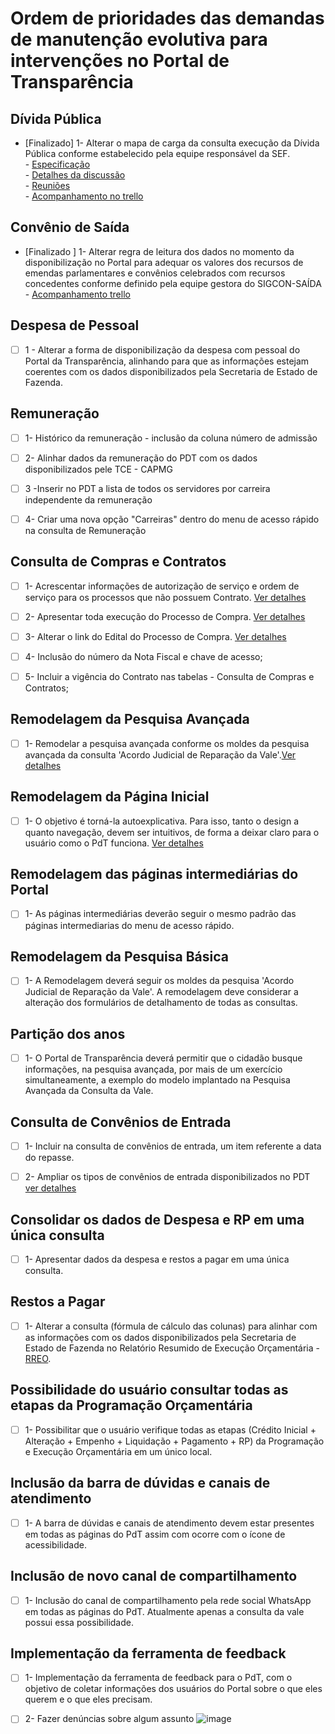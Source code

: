 # Ordem de prioridades das demandas de manutenção evolutiva para intervenções no Portal de Transparência

## Dívida Pública

- [Finalizado] 1-  Alterar o mapa de carga da consulta execução da Dívida Pública conforme estabelecido pela equipe responsável da SEF.<br> 
       - [Especificação](https://github.com/transparencia-mg/especificacoes-portal-transparencia/blob/espec021_divida-publica/espec021_divida-publica/especificacao-divida-publica.md) <br>
       - [Detalhes da discussão](https://github.com/transparencia-mg/especificacoes-portal-transparencia/blob/consolidado_manutencao_evolutiva_pdt/consolidado_melhorias_pdt.md)<br>
       - [Reuniões](https://github.com/transparencia-mg/notas-reunioes/blob/master/notas/2022-XX_XX%20pauta_CGE-SEF%20-%20DIVIDA_PUBLICA.md)<br>
       - [Acompanhamento no trello](https://trello.com/c/PMROoPKi/1080-verificar-valores-da-consulta-execu%C3%A7%C3%A3o-da-d%C3%ADvida-p%C3%BAbica-e-escrever-nova-especifica%C3%A7%C3%A3o)

## Convênio de Saída

- [Finalizado ] 1-  Alterar regra de leitura dos dados no momento da disponibilização no Portal para adequar os valores dos recursos de emendas parlamentares e convênios celebrados com recursos concedentes conforme definido pela equipe gestora do SIGCON-SAÍDA<br>
       - [Acompanhamento trello](https://trello.com/c/uFIGPEC1/1081)

## Despesa de Pessoal

- [ ] 1 - Alterar a forma de disponibilização da despesa com pessoal do Portal da Transparência, alinhando para que as informações estejam coerentes com os dados disponibilizados pela Secretaria de Estado de Fazenda. 

## Remuneração
 
- [ ] 1- Histórico da remuneração - inclusão da coluna número de admissão
 
- [ ] 2- Alinhar dados da remuneração do PDT com os dados disponibilizados pele TCE - CAPMG
 
- [ ] 3 -Inserir no PDT a lista de todos os servidores por carreira independente da remuneração
 
- [ ] 4-  Criar uma nova opção "Carreiras" dentro do menu de acesso rápido na consulta de Remuneração

## Consulta de Compras e Contratos
 
- [ ] 1- Acrescentar informações de autorização de serviço e ordem de serviço para os processos que não possuem Contrato. [Ver detalhes](https://github.com/transparencia-mg/especificacoes-portal-transparencia/blob/consolidado_melhorias_pdt/consolidado_melhorias_pdt.md#problema-1-1)
 
- [ ] 2- Apresentar toda execução do Processo de Compra. [Ver detalhes](https://github.com/transparencia-mg/especificacoes-portal-transparencia/blob/consolidado_melhorias_pdt/consolidado_melhorias_pdt.md#problema-2)

- [ ] 3- Alterar o link do Edital do Processo de Compra. [Ver detalhes](https://github.com/transparencia-mg/especificacoes-portal-transparencia/blob/consolidado_melhorias_pdt/consolidado_melhorias_pdt.md#problema-3)

- [ ] 4- Inclusão do número da Nota Fiscal e chave de acesso;

- [ ] 5- Incluir a vigência do Contrato nas tabelas - Consulta de Compras e Contratos;


## Remodelagem da Pesquisa Avançada

- [ ] 1- Remodelar a pesquisa avançada conforme os moldes da pesquisa avançada da consulta 'Acordo Judicial de Reparação da Vale'.[Ver detalhes]()


## Remodelagem da Página Inicial

 - [ ] 1-  O objetivo é torná-la autoexplicativa. Para isso, tanto o design a quanto navegação, devem ser intuitivos, de forma a deixar claro para o usuário como o PdT funciona.
[Ver detalhes]()


## Remodelagem das páginas intermediárias do Portal

- [ ] 1- As páginas intermediárias deverão seguir o mesmo padrão das páginas intermediarias do menu de acesso rápido.

## Remodelagem da Pesquisa Básica

- [ ] 1- A Remodelagem deverá seguir os moldes da pesquisa 'Acordo Judicial de Reparação da Vale'. A remodelagem deve considerar a alteração dos formulários de detalhamento de todas as consultas. 

## Partição dos anos

- [ ] 1- O Portal de Transparência deverá permitir que o cidadão busque informações, na pesquisa avançada, por mais de um exercício simultaneamente, a exemplo do modelo implantado na Pesquisa Avançada da Consulta da Vale.

## Consulta de Convênios de Entrada

- [ ] 1-  Incluir na consulta de convênios de entrada, um item referente a data do repasse.
- [ ] 2-  Ampliar os tipos de convênios de entrada disponibilizados no PDT [ver detalhes]()


## Consolidar os dados de Despesa e RP em uma única consulta

- [ ] 1- Apresentar dados da despesa e restos a pagar em uma única consulta. 

## Restos a Pagar

- [ ] 1- Alterar a consulta (fórmula de cálculo das colunas) para alinhar com as informações com os dados disponibilizados pela Secretaria de Estado de Fazenda no Relatório Resumido de Execução Orçamentária - [RREO](http://www.fazenda.mg.gov.br/governo/contadoria_geral/lrf/2021/).

## Possibilidade do usuário consultar todas as etapas da Programação Orçamentária

- [ ] 1- Possibilitar que o usuário verifique todas as etapas (Crédito Inicial + Alteração + Empenho + Liquidação + Pagamento + RP) da Programação e Execução Orçamentária em um único local.

## Inclusão da barra de dúvidas e canais de atendimento

- [ ] 1- A barra de dúvidas e canais de atendimento devem estar presentes em todas as páginas do PdT assim com ocorre com o ícone de acessibilidade.
 
## Inclusão de novo canal de compartilhamento

- [ ] 1- Inclusão do canal de compartilhamento pela rede social WhatsApp em todas as páginas do PdT. Atualmente apenas a consulta da vale possui essa possibilidade.

## Implementação da ferramenta de feedback

- [ ] 1- Implementação da ferramenta de feedback para o PdT, com o objetivo de coletar informações dos usuários do Portal sobre o que eles querem e o que eles precisam.
- [ ] 2- Fazer denúncias sobre algum assunto
![image](https://user-images.githubusercontent.com/52920939/224099920-0fd4d4b3-8149-414e-87f4-8b0e64db24f3.png)



